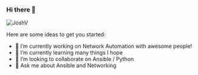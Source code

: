 ### Hi there 👋

<!--
**jvanderaa/jvanderaa** is a ✨ _special_ ✨ repository because its `README.md` (this file) appears on your GitHub profile.
-->
![JoshV](https://github-readme-stats.vercel.app/api?username=jvanderaa&count_private=true&show_icons=true&include_all_commits=true)

Here are some ideas to get you started:

- 🔭 I’m currently working on Network Automation with awesome people!
- 🌱 I’m currently learning many things I hope
- 👯 I’m looking to collaborate on Ansible / Python
- 💬 Ask me about Ansible and Networking

